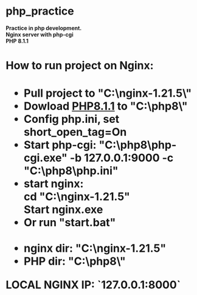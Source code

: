 # php_practice
<b>Practice in php development.<b>
<br>Nginx server with php-cgi
<br>PHP 8.1.1
  
  <h1>How to run project on Nginx: <h1>
  <ul>
    <li>Pull project to "C:\nginx-1.21.5\"
    <li>Dowload <a href="https://www.php.net/downloads.php">PHP8.1.1</a> to "C:\php8\"
    <li>Config php.ini, set short_open_tag=On
    <li>Start php-cgi: "C:\php8\php-cgi.exe" -b 127.0.0.1:9000 -c "C:\php8\php.ini"
    <li>start nginx: 
      <br>cd "C:\nginx-1.21.5"
      <br>Start nginx.exe
    <li>Or run "start.bat"
    <br>
    <br>
    <li>nginx dir: "C:\nginx-1.21.5"
    <li>PHP dir: "C:\php8\"
  </ul>
LOCAL NGINX IP: `127.0.0.1:8000`
